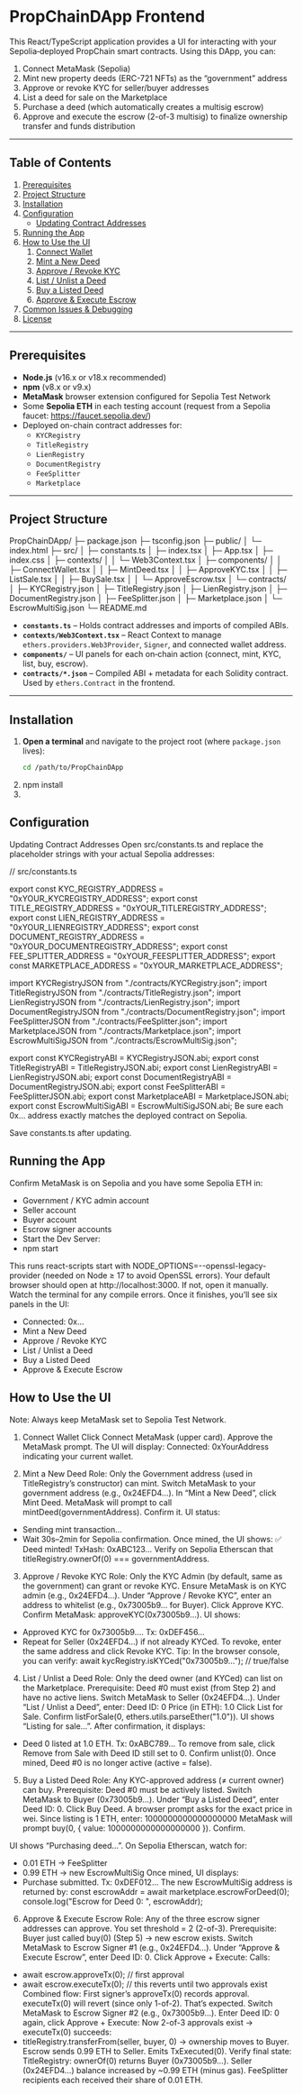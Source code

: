# PropChainDApp Frontend

This React/TypeScript application provides a UI for interacting with your Sepolia‐deployed PropChain smart contracts. Using this DApp, you can:

1. Connect MetaMask (Sepolia)
2. Mint new property deeds (ERC-721 NFTs) as the “government” address
3. Approve or revoke KYC for seller/buyer addresses
4. List a deed for sale on the Marketplace
5. Purchase a deed (which automatically creates a multisig escrow)
6. Approve and execute the escrow (2-of-3 multisig) to finalize ownership transfer and funds distribution

---

## Table of Contents

1. [Prerequisites](#prerequisites)  
2. [Project Structure](#project-structure)  
3. [Installation](#installation)  
4. [Configuration](#configuration)  
   - [Updating Contract Addresses](#updating-contract-addresses)  
5. [Running the App](#running-the-app)  
6. [How to Use the UI](#how-to-use-the-ui)  
   1. [Connect Wallet](#connect-wallet)  
   2. [Mint a New Deed](#mint-a-new-deed)  
   3. [Approve / Revoke KYC](#approve--revoke-kyc)  
   4. [List / Unlist a Deed](#list--unlist-a-deed)  
   5. [Buy a Listed Deed](#buy-a-listed-deed)  
   6. [Approve & Execute Escrow](#approve--execute-escrow)  
7. [Common Issues & Debugging](#common-issues--debugging)  
8. [License](#license)  

---

## Prerequisites

- **Node.js** (v16.x or v18.x recommended)  
- **npm** (v8.x or v9.x)  
- **MetaMask** browser extension configured for Sepolia Test Network  
- Some **Sepolia ETH** in each testing account (request from a Sepolia faucet: https://faucet.sepolia.dev/)  
- Deployed on-chain contract addresses for:
  - `KYCRegistry`
  - `TitleRegistry`
  - `LienRegistry`
  - `DocumentRegistry`
  - `FeeSplitter`
  - `Marketplace`

---

## Project Structure

PropChainDApp/
├─ package.json
├─ tsconfig.json
├─ public/
│ └─ index.html
├─ src/
│ ├─ constants.ts
│ ├─ index.tsx
│ ├─ App.tsx
│ ├─ index.css
│ ├─ contexts/
│ │ └─ Web3Context.tsx
│ ├─ components/
│ │ ├─ ConnectWallet.tsx
│ │ ├─ MintDeed.tsx
│ │ ├─ ApproveKYC.tsx
│ │ ├─ ListSale.tsx
│ │ ├─ BuySale.tsx
│ │ └─ ApproveEscrow.tsx
│ └─ contracts/
│ ├─ KYCRegistry.json
│ ├─ TitleRegistry.json
│ ├─ LienRegistry.json
│ ├─ DocumentRegistry.json
│ ├─ FeeSplitter.json
│ ├─ Marketplace.json
│ └─ EscrowMultiSig.json
└─ README.md
- **`constants.ts`** – Holds contract addresses and imports of compiled ABIs.  
- **`contexts/Web3Context.tsx`** – React Context to manage `ethers.providers.Web3Provider`, `Signer`, and connected wallet address.  
- **`components/`** – UI panels for each on‐chain action (connect, mint, KYC, list, buy, escrow).  
- **`contracts/*.json`** – Compiled ABI + metadata for each Solidity contract. Used by `ethers.Contract` in the frontend.

---

## Installation

1. **Open a terminal** and navigate to the project root (where `package.json` lives):
   ```bash
   cd /path/to/PropChainDApp
2. npm install
3. 
## Configuration

Updating Contract Addresses
Open src/constants.ts and replace the placeholder strings with your actual Sepolia addresses:


// src/constants.ts

export const KYC_REGISTRY_ADDRESS        = "0xYOUR_KYCREGISTRY_ADDRESS";
export const TITLE_REGISTRY_ADDRESS      = "0xYOUR_TITLEREGISTRY_ADDRESS";
export const LIEN_REGISTRY_ADDRESS       = "0xYOUR_LIENREGISTRY_ADDRESS";
export const DOCUMENT_REGISTRY_ADDRESS   = "0xYOUR_DOCUMENTREGISTRY_ADDRESS";
export const FEE_SPLITTER_ADDRESS        = "0xYOUR_FEESPLITTER_ADDRESS";
export const MARKETPLACE_ADDRESS         = "0xYOUR_MARKETPLACE_ADDRESS";

import KYCRegistryJSON        from "./contracts/KYCRegistry.json";
import TitleRegistryJSON      from "./contracts/TitleRegistry.json";
import LienRegistryJSON       from "./contracts/LienRegistry.json";
import DocumentRegistryJSON   from "./contracts/DocumentRegistry.json";
import FeeSplitterJSON        from "./contracts/FeeSplitter.json";
import MarketplaceJSON        from "./contracts/Marketplace.json";
import EscrowMultiSigJSON     from "./contracts/EscrowMultiSig.json";

export const KYCRegistryABI        = KYCRegistryJSON.abi;
export const TitleRegistryABI      = TitleRegistryJSON.abi;
export const LienRegistryABI       = LienRegistryJSON.abi;
export const DocumentRegistryABI   = DocumentRegistryJSON.abi;
export const FeeSplitterABI        = FeeSplitterJSON.abi;
export const MarketplaceABI        = MarketplaceJSON.abi;
export const EscrowMultiSigABI     = EscrowMultiSigJSON.abi;
Be sure each 0x… address exactly matches the deployed contract on Sepolia.

Save constants.ts after updating.

## Running the App

Confirm MetaMask is on Sepolia and you have some Sepolia ETH in:
+ Government / KYC admin account
+ Seller account
+ Buyer account
+ Escrow signer accounts
+ Start the Dev Server:
+ npm start

This runs react-scripts start with NODE_OPTIONS=--openssl-legacy-provider (needed on Node ≥ 17 to avoid OpenSSL errors).
Your default browser should open at http://localhost:3000. If not, open it manually.
Watch the terminal for any compile errors. Once it finishes, you’ll see six panels in the UI:
+ Connected: 0x…
+ Mint a New Deed
+ Approve / Revoke KYC
+ List / Unlist a Deed
+ Buy a Listed Deed
+ Approve & Execute Escrow

## How to Use the UI

Note: Always keep MetaMask set to Sepolia Test Network.

1. Connect Wallet
Click Connect MetaMask (upper card).
Approve the MetaMask prompt.
The UI will display:
Connected: 0xYourAddress
indicating your current wallet.

2. Mint a New Deed
Role: Only the Government address (used in TitleRegistry’s constructor) can mint.
Switch MetaMask to your government address (e.g., 0x24EFD4…).
In “Mint a New Deed”, click Mint Deed.
MetaMask will prompt to call mintDeed(governmentAddress). Confirm it.
UI status:
+ Sending mint transaction…
+ Wait 30s–2min for Sepolia confirmation.
Once mined, the UI shows:
✅ Deed minted! TxHash: 0xABC123…
Verify on Sepolia Etherscan that titleRegistry.ownerOf(0) === governmentAddress.

3. Approve / Revoke KYC
Role: Only the KYC Admin (by default, same as the government) can grant or revoke KYC.
Ensure MetaMask is on KYC admin (e.g., 0x24EFD4…).
Under “Approve / Revoke KYC”, enter an address to whitelist (e.g., 0x73005b9… for Buyer).
Click Approve KYC. Confirm MetaMask: approveKYC(0x73005b9…).
UI shows:
+ Approved KYC for 0x73005b9…. Tx: 0xDEF456…
+ Repeat for Seller (0x24EFD4…) if not already KYCed.
To revoke, enter the same address and click Revoke KYC.
Tip: In the browser console, you can verify:
await kycRegistry.isKYCed("0x73005b9…");  // true/false

4. List / Unlist a Deed
Role: Only the deed owner (and KYCed) can list on the Marketplace.
Prerequisite: Deed #0 must exist (from Step 2) and have no active liens.
Switch MetaMask to Seller (0x24EFD4…).
Under “List / Unlist a Deed”, enter:
Deed ID: 0
Price (in ETH): 1.0
Click List for Sale. Confirm listForSale(0, ethers.utils.parseEther("1.0")).
UI shows “Listing for sale…”. After confirmation, it displays:
+ Deed 0 listed at 1.0 ETH. Tx: 0xABC789…
To remove from sale, click Remove from Sale with Deed ID still set to 0. Confirm unlist(0).
Once mined, Deed #0 is no longer active (active = false).

5. Buy a Listed Deed
Role: Any KYC-approved address (≠ current owner) can buy.
Prerequisite: Deed #0 must be actively listed.
Switch MetaMask to Buyer (0x73005b9…).
Under “Buy a Listed Deed”, enter Deed ID: 0.
Click Buy Deed. A browser prompt asks for the exact price in wei. Since listing is 1 ETH, enter:
1000000000000000000
MetaMask will prompt buy(0, { value: 1000000000000000000 }). Confirm.

UI shows “Purchasing deed…”. On Sepolia Etherscan, watch for:
+ 0.01 ETH → FeeSplitter
+ 0.99 ETH → new EscrowMultiSig
Once mined, UI displays:
+ Purchase submitted. Tx: 0xDEF012…
The new EscrowMultiSig address is returned by:
const escrowAddr = await marketplace.escrowForDeed(0);
console.log("Escrow for Deed 0: ", escrowAddr);

6. Approve & Execute Escrow
Role: Any of the three escrow signer addresses can approve. You set threshold = 2 (2-of-3).
Prerequisite: Buyer just called buy(0) (Step 5) → new escrow exists.
Switch MetaMask to Escrow Signer #1 (e.g., 0x24EFD4…).
Under “Approve & Execute Escrow”, enter Deed ID: 0.
Click Approve + Execute:
Calls:
+ await escrow.approveTx(0);      // first approval
+ await escrow.executeTx(0);      // this reverts until two approvals exist
Combined flow:
First signer’s approveTx(0) records approval.
executeTx(0) will revert (since only 1-of-2). That’s expected.
Switch MetaMask to Escrow Signer #2 (e.g., 0x73005b9…).
Enter Deed ID: 0 again, click Approve + Execute:
Now 2-of-3 approvals exist → executeTx(0) succeeds:
+ titleRegistry.transferFrom(seller, buyer, 0) → ownership moves to Buyer.
Escrow sends 0.99 ETH to Seller.
Emits TxExecuted(0).
Verify final state:
TitleRegistry: ownerOf(0) returns Buyer (0x73005b9…).
Seller (0x24EFD4…) balance increased by ~0.99 ETH (minus gas).
FeeSplitter recipients each received their share of 0.01 ETH.
